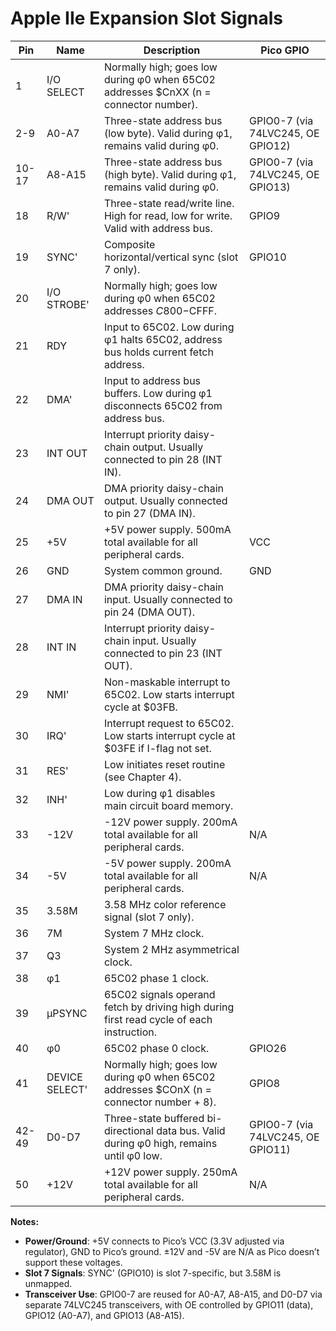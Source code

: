 # Apple IIe Expansion Slot Signals

| Pin  | Name            | Description                                                                                     | Pico GPIO        |
|------|-----------------|-------------------------------------------------------------------------------------------------|------------------|
| 1    | I/O SELECT      | Normally high; goes low during φ0 when 65C02 addresses $CnXX (n = connector number).            |                  |
| 2-9  | A0-A7           | Three-state address bus (low byte). Valid during φ1, remains valid during φ0.                   | GPIO0-7 (via 74LVC245, OE GPIO12) |
| 10-17| A8-A15          | Three-state address bus (high byte). Valid during φ1, remains valid during φ0.                  | GPIO0-7 (via 74LVC245, OE GPIO13) |
| 18   | R/W'            | Three-state read/write line. High for read, low for write. Valid with address bus.              | GPIO9            |
| 19   | SYNC'           | Composite horizontal/vertical sync (slot 7 only).                                               | GPIO10           |
| 20   | I/O STROBE'     | Normally high; goes low during φ0 when 65C02 addresses $C800-$CFFF.                             |                  |
| 21   | RDY             | Input to 65C02. Low during φ1 halts 65C02, address bus holds current fetch address.             |                  |
| 22   | DMA'            | Input to address bus buffers. Low during φ1 disconnects 65C02 from address bus.                 |                  |
| 23   | INT OUT         | Interrupt priority daisy-chain output. Usually connected to pin 28 (INT IN).                    |                  |
| 24   | DMA OUT         | DMA priority daisy-chain output. Usually connected to pin 27 (DMA IN).                          |                  |
| 25   | +5V             | +5V power supply. 500mA total available for all peripheral cards.                               | VCC              |
| 26   | GND             | System common ground.                                                                           | GND              |
| 27   | DMA IN          | DMA priority daisy-chain input. Usually connected to pin 24 (DMA OUT).                          |                  |
| 28   | INT IN          | Interrupt priority daisy-chain input. Usually connected to pin 23 (INT OUT).                    |                  |
| 29   | NMI'            | Non-maskable interrupt to 65C02. Low starts interrupt cycle at $03FB.                           |                  |
| 30   | IRQ'            | Interrupt request to 65C02. Low starts interrupt cycle at $03FE if I-flag not set.              |                  |
| 31   | RES'            | Low initiates reset routine (see Chapter 4).                                                    |                  |
| 32   | INH'            | Low during φ1 disables main circuit board memory.                                               |                  |
| 33   | -12V            | -12V power supply. 200mA total available for all peripheral cards.                              | N/A              |
| 34   | -5V             | -5V power supply. 200mA total available for all peripheral cards.                               | N/A              |
| 35   | 3.58M           | 3.58 MHz color reference signal (slot 7 only).                                                  |                  |
| 36   | 7M              | System 7 MHz clock.                                                                             |                  |
| 37   | Q3              | System 2 MHz asymmetrical clock.                                                                |                  |
| 38   | φ1              | 65C02 phase 1 clock.                                                                            |                  |
| 39   | μPSYNC          | 65C02 signals operand fetch by driving high during first read cycle of each instruction.        |                  |
| 40   | φ0              | 65C02 phase 0 clock.                                                                            | GPIO26           |
| 41   | DEVICE SELECT'  | Normally high; goes low during φ0 when 65C02 addresses $COnX (n = connector number + 8).        | GPIO8            |
| 42-49| D0-D7           | Three-state buffered bi-directional data bus. Valid during φ0 high, remains until φ0 low.       | GPIO0-7 (via 74LVC245, OE GPIO11) |
| 50   | +12V            | +12V power supply. 250mA total available for all peripheral cards.                              | N/A              |

**Notes:**
- **Power/Ground**: +5V connects to Pico’s VCC (3.3V adjusted via regulator), GND to Pico’s ground. ±12V and -5V are N/A as Pico doesn’t support these voltages.
- **Slot 7 Signals**: SYNC' (GPIO10) is slot 7-specific, but 3.58M is unmapped.
- **Transceiver Use**: GPIO0-7 are reused for A0-A7, A8-A15, and D0-D7 via separate 74LVC245 transceivers, with OE controlled by GPIO11 (data), GPIO12 (A0-A7), and GPIO13 (A8-A15).
